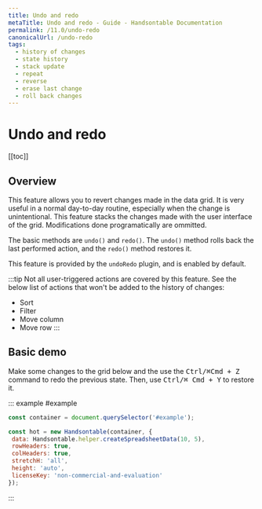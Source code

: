 ```yaml
---
title: Undo and redo
metaTitle: Undo and redo - Guide - Handsontable Documentation
permalink: /11.0/undo-redo
canonicalUrl: /undo-redo
tags:
  - history of changes
  - state history
  - stack update
  - repeat
  - reverse
  - erase last change
  - roll back changes
---
```


# Undo and redo

[[toc]]

## Overview

This feature allows you to revert changes made in the data grid. It is very useful in a normal day-to-day routine, especially when the change is unintentional. This feature stacks the changes made with the user interface of the grid. Modifications done programatically are ommitted.

The basic methods are `undo()` and `redo()`. The `undo()` method rolls back the last performed action, and the `redo()` method restores it.

This feature is provided by the `undoRedo` plugin, and is enabled by default.

:::tip
Not all user-triggered actions are covered by this feature. See the below list of actions that won't be added to the history of changes:

- Sort
- Filter
- Move column
- Move row
:::

## Basic demo

Make some changes to the grid below and the use the <kbd>Ctrl/⌘Cmd + Z</kbd> command to redo the previous state. Then, use <kbd>Ctrl/⌘ Cmd + Y</kbd> to restore it.

::: example #example
```javascript
const container = document.querySelector('#example');

const hot = new Handsontable(container, {
 data: Handsontable.helper.createSpreadsheetData(10, 5),
 rowHeaders: true,
 colHeaders: true,
 stretchH: 'all',
 height: 'auto',
 licenseKey: 'non-commercial-and-evaluation'
});
```
:::
